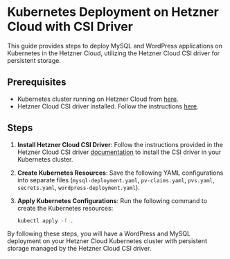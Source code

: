 # Kubernetes Deployment on Hetzner Cloud with CSI Driver

This guide provides steps to deploy MySQL and WordPress applications on Kubernetes in the Hetzner Cloud, utilizing the Hetzner Cloud CSI driver for persistent storage.

## Prerequisites

- Kubernetes cluster running on Hetzner Cloud from [here](https://github.com/heloisme/private-k8s-cluster-hetzner).
- Hetzner Cloud CSI driver installed. Follow the instructions [here](https://github.com/hetznercloud/csi-driver/blob/main/docs/kubernetes/README.md#getting-started).

## Steps

1. **Install Hetzner Cloud CSI Driver**:
   Follow the instructions provided in the Hetzner Cloud CSI driver [documentation](https://github.com/hetznercloud/csi-driver/blob/main/docs/kubernetes/README.md#getting-started) to install the CSI driver in your Kubernetes cluster.

2. **Create Kubernetes Resources**:
   Save the following YAML configurations into separate files (`mysql-deployment.yaml`, `pv-claims.yaml`, `pvs.yaml`, `secrets.yaml`, `wordpress-deployment.yaml`).

3. **Apply Kubernetes Configurations**:
   Run the following command to create the Kubernetes resources:
   ```sh
   kubectl apply -f .

By following these steps, you will have a WordPress and MySQL deployment on your Hetzner Cloud Kubernetes cluster with persistent storage managed by the Hetzner Cloud CSI driver.
